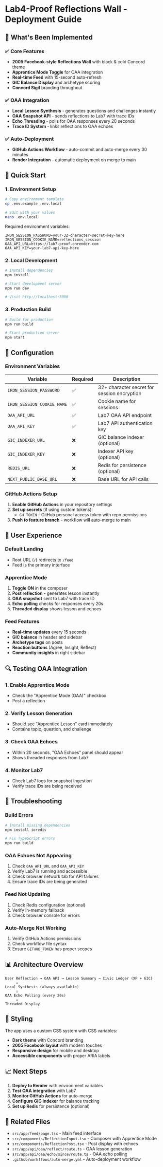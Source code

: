 # Lab4-Proof Reflections Wall - Deployment Guide

## 🎯 What's Been Implemented

### ✅ Core Features
- **2005 Facebook-style Reflections Wall** with black & cold Concord theme
- **Apprentice Mode Toggle** for OAA integration
- **Real-time Feed** with 15-second auto-refresh
- **GIC Balance Display** and archetype scoring
- **Concord Sigil** branding throughout

### ✅ OAA Integration
- **Local Lesson Synthesis** - generates questions and challenges instantly
- **OAA Snapshot API** - sends reflections to Lab7 with trace IDs
- **Echo Threading** - polls for OAA responses every 20 seconds
- **Trace ID System** - links reflections to OAA echoes

### ✅ Auto-Deployment
- **GitHub Actions Workflow** - auto-commit and auto-merge every 30 minutes
- **Render Integration** - automatic deployment on merge to main

## 🚀 Quick Start

### 1. Environment Setup
```bash
# Copy environment template
cp .env.example .env.local

# Edit with your values
nano .env.local
```

Required environment variables:
```env
IRON_SESSION_PASSWORD=your-32-character-secret-key-here
IRON_SESSION_COOKIE_NAME=reflections_session
OAA_API_URL=https://lab7-proof.onrender.com
OAA_API_KEY=your-lab7-api-key-here
```

### 2. Local Development
```bash
# Install dependencies
npm install

# Start development server
npm run dev

# Visit http://localhost:3000
```

### 3. Production Build
```bash
# Build for production
npm run build

# Start production server
npm start
```

## 🔧 Configuration

### Environment Variables

| Variable | Required | Description |
|----------|----------|-------------|
| `IRON_SESSION_PASSWORD` | ✅ | 32+ character secret for session encryption |
| `IRON_SESSION_COOKIE_NAME` | ✅ | Cookie name for sessions |
| `OAA_API_URL` | ✅ | Lab7 OAA API endpoint |
| `OAA_API_KEY` | ✅ | Lab7 API authentication key |
| `GIC_INDEXER_URL` | ❌ | GIC balance indexer (optional) |
| `GIC_INDEXER_KEY` | ❌ | Indexer API key (optional) |
| `REDIS_URL` | ❌ | Redis for persistence (optional) |
| `NEXT_PUBLIC_BASE_URL` | ❌ | Base URL for API calls |

### GitHub Actions Setup

1. **Enable GitHub Actions** in your repository settings
2. **Set up secrets** (if using custom tokens):
   - `GH_TOKEN` - GitHub personal access token with repo permissions
3. **Push to feature branch** - workflow will auto-merge to main

## 📱 User Experience

### Default Landing
- Root URL (`/`) redirects to `/feed`
- Feed is the primary interface

### Apprentice Mode
1. **Toggle ON** in the composer
2. **Post reflection** - generates lesson instantly
3. **OAA snapshot** sent to Lab7 with trace ID
4. **Echo polling** checks for responses every 20s
5. **Threaded display** shows lesson and echoes

### Feed Features
- **Real-time updates** every 15 seconds
- **GIC balance** in header and sidebar
- **Archetype tags** on posts
- **Reaction buttons** (Agree, Insight, Reflect)
- **Community insights** in right sidebar

## 🔍 Testing OAA Integration

### 1. Enable Apprentice Mode
- Check the "Apprentice Mode (OAA)" checkbox
- Post a reflection

### 2. Verify Lesson Generation
- Should see "Apprentice Lesson" card immediately
- Contains topic, question, and challenge

### 3. Check OAA Echoes
- Within 20 seconds, "OAA Echoes" panel should appear
- Shows threaded responses from Lab7

### 4. Monitor Lab7
- Check Lab7 logs for snapshot ingestion
- Verify trace IDs are being received

## 🐛 Troubleshooting

### Build Errors
```bash
# Install missing dependencies
npm install ioredis

# Fix TypeScript errors
npm run build
```

### OAA Echoes Not Appearing
1. Check `OAA_API_URL` and `OAA_API_KEY`
2. Verify Lab7 is running and accessible
3. Check browser network tab for API failures
4. Ensure trace IDs are being generated

### Feed Not Updating
1. Check Redis configuration (optional)
2. Verify in-memory fallback
3. Check browser console for errors

### Auto-Merge Not Working
1. Verify GitHub Actions permissions
2. Check workflow file syntax
3. Ensure `GITHUB_TOKEN` has proper scopes

## 📊 Architecture Overview

```
User Reflection → OAA API → Lesson Summary → Civic Ledger (XP + GIC)
     ↓
Local Synthesis (always available)
     ↓
OAA Echo Polling (every 20s)
     ↓
Threaded Display
```

## 🎨 Styling

The app uses a custom CSS system with CSS variables:
- **Dark theme** with Concord branding
- **2005 Facebook layout** with modern touches
- **Responsive design** for mobile and desktop
- **Accessible components** with proper ARIA labels

## 📈 Next Steps

1. **Deploy to Render** with environment variables
2. **Test OAA integration** with Lab7
3. **Monitor GitHub Actions** for auto-merge
4. **Configure GIC indexer** for balance tracking
5. **Set up Redis** for persistence (optional)

## 🔗 Related Files

- `src/app/feed/page.tsx` - Main feed interface
- `src/components/ReflectionInput.tsx` - Composer with Apprentice Mode
- `src/components/ReflectionPost.tsx` - Post display with echoes
- `src/app/api/oaa/reflect/route.ts` - OAA lesson generation
- `src/app/api/oaa/echo/since/route.ts` - OAA echo polling
- `.github/workflows/auto-merge.yml` - Auto-deployment workflow
